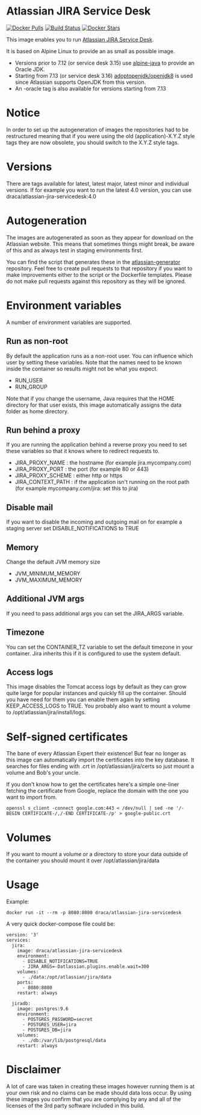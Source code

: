 # Atlassian JIRA Service Desk

[![Docker Pulls](https://img.shields.io/docker/pulls/draca/atlassian-jira-servicedesk.svg)](https://hub.docker.com/r/draca/atlassian-jira-servicedesk/)
[![Build Status](https://img.shields.io/docker/build/draca/atlassian-jira-servicedesk.svg)](https://hub.docker.com/r/draca/atlassian-jira-servicedesk/builds/)
[![Docker Stars](https://img.shields.io/docker/stars/draca/atlassian-jira-servicedesk.svg)](https://hub.docker.com/r/draca/atlassian-jira-servicedesk/)

This image enables you to run [Atlassian JIRA Service Desk](https://www.atlassian.com/software/jira/service-desk).

It is based on Alpine Linux to provide an as small as possible image.
* Versions prior to 7.12 (or service desk 3.15) use [alpine-java](https://hub.docker.com/r/anapsix/alpine-java/) to provide an Oracle JDK.
* Starting from 7.13 (or service desk 3.16) [adoptopenjdk/openjdk8](https://hub.docker.com/r/adoptopenjdk/openjdk8/) is used since Atlassian supports OpenJDK from this version.
* An -oracle tag is also available for versions starting from 7.13

# Notice

In order to set up the autogeneration of images the repositories had to be restructured meaning that if you were using the old (application)-X.Y.Z style tags they are now obsolete, you should switch to the X.Y.Z style tags.

# Versions

There are tags available for latest, latest major, latest minor and individual versions. If for example you want to run the latest 4.0 version, you can use draca/atlassian-jira-servicedesk:4.0

# Autogeneration

The images are autogenerated as soon as they appear for download on the Atlassian website. This means that sometimes things might break, be aware of this and as always test in staging environments first.

You can find the script that generates these in the [atlassian-generator](https://github.com/draca-be/atlassian-generator) repository. Feel free to create pull requests to that repository if you want to make improvements either to the script or the Dockerfile templates. Please do not make pull requests against this repository as they will be ignored.

# Environment variables

A number of environment variables are supported.

## Run as non-root

By default the application runs as a non-root user. You can influence which user by setting these variables. Note that the names need to be known inside the container so results might not be what you expect.

* RUN_USER
* RUN_GROUP

Note that if you change the username, Java requires that the HOME directory for that user exists, this image automatically assigns the data folder as home directory.

## Run behind a proxy

If you are running the application behind a reverse proxy you need to set these variables so that it knows where to redirect requests to.

* JIRA_PROXY_NAME : the hostname (for example jira.mycompany.com)
* JIRA_PROXY_PORT : the port (for example 80 or 443)
* JIRA_PROXY_SCHEME : either http or https
* JIRA_CONTEXT_PATH : if the application isn't running on the root path (for example mycompany.com/jira: set this to jira)

## Disable mail

If you want to disable the incoming and outgoing mail on for example a staging server set DISABLE_NOTIFICATIONS to TRUE

## Memory

Change the default JVM memory size

* JVM_MINIMUM_MEMORY
* JVM_MAXIMUM_MEMORY

## Additional JVM args

If you need to pass additional args you can set the JIRA_ARGS variable.

## Timezone

You can set the CONTAINER_TZ variable to set the default timezone in your container. Jira inherits this if it is configured to use the system default.

## Access logs

This image disables the Tomcat access logs by default as they can grow quite large for popular instances and quickly fill up the container. Should you have need for them you can enable them again by setting KEEP_ACCESS_LOGS to TRUE. You probably also want to mount a volume to /opt/atlassian/jira/install/logs.

# Self-signed certificates

The bane of every Atlassian Expert their existence! But fear no longer as this image can automatically import the certificates into the key database. It searches for files ending with .crt in /opt/atlassian/jira/certs so just mount a volume and Bob's your uncle.

If you don't know how to get the certificates here's a simple one-liner fetching the certificate from Google, replace the domain with the one you want to import from.

```
openssl s_client -connect google.com:443 < /dev/null | sed -ne '/-BEGIN CERTIFICATE-/,/-END CERTIFICATE-/p' > google-public.crt
```

# Volumes

If you want to mount a volume or a directory to store your data outside of the container you should mount it over /opt/atlassian/jira/data

# Usage

Example:

    docker run -it --rm -p 8080:8080 draca/atlassian-jira-servicedesk

A very quick docker-compose file could be:

```
version: '3'
services:
  jira:
    image: draca/atlassian-jira-servicedesk
    environment:
      - DISABLE_NOTIFICATIONS=TRUE
      - JIRA_ARGS=-Datlassian.plugins.enable.wait=300
    volumes:
      - ./data:/opt/atlassian/jira/data
    ports:
      - 8080:8080
    restart: always

  jiradb:
    image: postgres:9.6
    environment:
      - POSTGRES_PASSWORD=secret
      - POSTGRES_USER=jira
      - POSTGRES_DB=jira
    volumes:
      - ./db:/var/lib/postgresql/data
    restart: always
```

# Disclaimer

A lot of care was taken in creating these images however running them is at your own risk and no claims can be made should data loss occur. By using these images you confirm that you are complying by any and all of the licenses of the 3rd party software included in this build.
